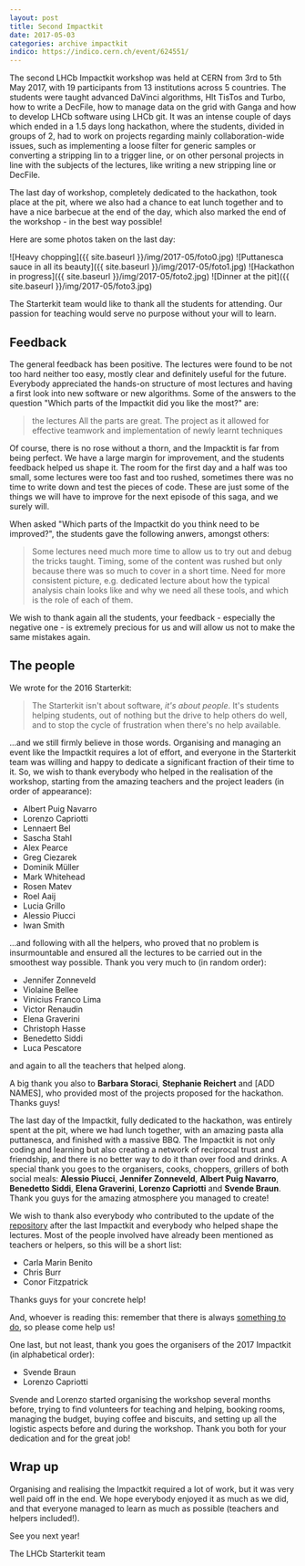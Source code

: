 ```yaml
---
layout: post
title: Second Impactkit
date: 2017-05-03
categories: archive impactkit
indico: https://indico.cern.ch/event/624551/
---
```


The second LHCb Impactkit workshop was held at CERN from 3rd to 5th May 2017, with 19 participants from 13 institutions across 5 countries. 
The students were taught advanced DaVinci algorithms, Hlt TisTos and Turbo, how to 
write a DecFile, how to manage data on the grid with Ganga and how to develop LHCb software using LHCb git. It was an intense couple of days which ended in a 1.5 days long hackathon, where the students, divided in groups of 2, had to work on projects regarding mainly collaboration-wide issues, such as implementing a loose filter for generic samples or converting a stripping lin to a trigger line, or on other personal projects in line with the subjects of the lectures, like writing a new stripping line or DecFile. 

The last day of workshop, completely dedicated to the hackathon, took place at the pit, where we also had a chance to eat lunch together and to have a nice barbecue at the end of the day, which also marked the end of the workshop - in the best way possible!

Here are some photos taken on the last day:

![Heavy chopping]({{ site.baseurl }}/img/2017-05/foto0.jpg)
![Puttanesca sauce in all its beauty]({{ site.baseurl }}/img/2017-05/foto1.jpg)
![Hackathon in progress]({{ site.baseurl }}/img/2017-05/foto2.jpg)
![Dinner at the pit]({{ site.baseurl }}/img/2017-05/foto3.jpg)


The Starterkit team would like to thank all the students for attending. Our passion for teaching would serve no purpose without your will to learn.

## Feedback

The general feedback has been positive. The lectures were found to be not too hard neither too easy, mostly clear and definitely useful for the future. Everybody appreciated the hands-on structure of most lectures and having a first look into new software or new algorithms.
Some of the answers to the question "Which parts of the Impactkit did you like the most?" are:

> the lectures
> All the parts are great.
> The project as it allowed for effective teamwork and implementation of newly learnt techniques

Of course, there is no rose without a thorn, and the Impacktit is far from being perfect. We have a large margin for improvement, and the students feedback helped us shape it. 
The room for the first day and a half was too small, some lectures were too fast and too rushed, sometimes there was no time to write down and test the pieces of code. These are just some of the things we will have to improve for the next episode of this saga, and we surely will. 

When asked "Which parts of the Impactkit do you think need to be improved?", the students gave the following anwers, amongst others:

> Some lectures need much more time to allow us to try out and debug the tricks taught.
> Timing, some of the content was rushed but only because there was so much to cover in a short time.
> Need for more consistent picture, e.g. dedicated lecture about how the typical analysis chain looks like and why we need all these tools, and which is the role of each of them.

We wish to thank again all the students, your feedback - especially the negative one - is extremely precious for us and will allow us not to make the same mistakes again.

## The people

We wrote for the 2016 Starterkit:

> The Starterkit isn't about software, _it's about people_. It's students helping 
students, out of nothing but the drive to help others do well, and to stop the 
cycle of frustration when there's no help available.

...and we still firmly believe in those words. Organising and managing an event like the Impactkit requires a lot of effort, and everyone in the Starterkit team was willing and happy to dedicate a significant fraction of their time to it. So, we wish to thank everybody who helped in the realisation of the workshop, starting from the amazing teachers and the project leaders (in order of appearance):

* Albert Puig Navarro
* Lorenzo Capriotti
* Lennaert Bel
* Sascha Stahl
* Alex Pearce
* Greg Ciezarek
* Dominik Müller
* Mark Whitehead
* Rosen Matev
* Roel Aaij
* Lucia Grillo
* Alessio Piucci
* Iwan Smith

...and following with all the helpers, who proved that no problem is insurmountable and ensured all the lectures to be carried out in the smoothest way possible. Thank you very much to (in random order):

* Jennifer Zonneveld
* Violaine Bellee
* Vinicius Franco Lima
* Victor Renaudin
* Elena Graverini
* Christoph Hasse
* Benedetto Siddi
* Luca Pescatore

and again to all the teachers that helped along.

A big thank you also to **Barbara Storaci**, **Stephanie Reichert** and [ADD NAMES], who provided most of the projects proposed for the hackathon. Thanks guys!

The last day of the Impactkit, fully dedicated to the hackathon, was entirely spent at the pit, where we had lunch together, with an amazing pasta alla puttanesca, and finished with a massive BBQ. The Impactkit is not only coding and learning but also creating a network of reciprocal trust and friendship, and there is no better way to do it than over food and drinks. A special thank you goes to the organisers, cooks, choppers, grillers of both social meals: **Alessio Piucci**, **Jennifer Zonneveld**, **Albert Puig Navarro**, **Benedetto Siddi**, **Elena Graverini**, **Lorenzo Capriotti** and **Svende Braun**. Thank you guys for the amazing atmosphere you managed to create!

We wish to thank also everybody who contributed to the update of the [repository][repository] after the last Impactkit and everybody who helped shape the lectures. Most of the people involved have already been mentioned as teachers or helpers, so this will be a short list:

* Carla Marin Benito
* Chris Burr
* Conor Fitzpatrick

Thanks guys for your concrete help! 

And, whoever is reading this: remember that there is always [something to do][issues], so please come help us!

One last, but not least, thank you goes the organisers of the 2017 Impactkit (in alphabetical order):

* Svende Braun
* Lorenzo Capriotti

Svende and Lorenzo started organising the workshop several months before, trying to find volunteers for teaching and helping, booking rooms, managing the budget, buying coffee and biscuits, and setting up all the logistic aspects before and during the workshop. Thank you both for your dedication and for the great job! 

## Wrap up

Organising and realising the Impactkit required a lot of work, but it was very well paid off in the end. We hope everybody enjoyed it as much as we did, and that everyone managed to learn as much as possible (teachers and helpers included!).

See you next year!

The LHCb Starterkit team

[repository]: https://lhcb.github.io/second-analysis-steps/
[issues]: https://lhcb.github.io/second-analysis-steps/issues
